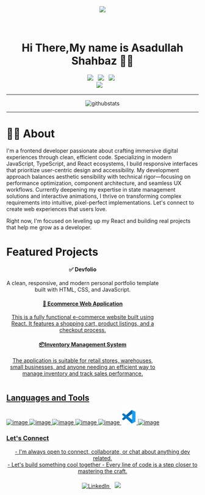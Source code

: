 <div align="center">
  <img height="150" src="https://media.giphy.com/media/M9gbBd9nbDrOTu1Mqx/giphy.gif"  />
</div>

<br>
<br>
<h1 align="center">Hi There,My name is Asadullah Shahbaz 🙋‍♂️</h1>
<div display="flex " align="center">
<a href="https://www.linkedin.com/in/asadullah-shz/"><img src="https://img.shields.io/badge/linkedin-%230077B5.svg?&style=for-the-badge&logo=linkedin&logoColor=white" /></a>&nbsp;&nbsp;
<a href="mailto:masadullah2967@gmail.com"><img src="https://img.shields.io/badge/gmail-%23D14836.svg?&style=for-the-badge&logo=gmail&logoColor=white" /></a>&nbsp;&nbsp;
 <a href="https://www.instagram.com/wtv._.asad?igsh=dzhueGRib2w3MmN0"><img src="https://img.shields.io/badge/Instagram-%23E4405F.svg?style=for-the-badge&logo=Instagram&logoColor=white" /></a>&nbsp;&nbsp;
</div>
<div align="center" margin=10px>
<a href="masadullahshahbaz2967@gmail.com"><img src="https://komarev.com/ghpvc/?username=Asadullah-shz" /></a>&nbsp;&nbsp;&nbsp;&nbsp;
</div>
<hr>



<div align="center">
<img src="https://github-readme-stats.vercel.app/api?username=Asadullah-shz&locale=en&mode=daily&theme=dark&hide_border=false&border_radius=5&order=3" height="220" alt="githubstats">
</div>
<hr>

<h1> 👩‍💻 About </h1>
<p>
  I'm a frontend developer passionate about crafting immersive digital experiences through clean, efficient code. Specializing in modern JavaScript, TypeScript, and React ecosystems, I build responsive interfaces that prioritize user-centric design and accessibility. My development approach balances aesthetic sensibility with technical rigor—focusing on performance optimization, component architecture, and seamless UX workflows. Currently deepening my expertise in state management solutions and interactive animations, I thrive on transforming complex requirements into intuitive, pixel-perfect implementations. Let's connect to create web experiences that users love.
</p>



<div width="400px" style="margin: auto; text-align: left;">






<p>Right now, I'm focused on leveling up my React and building real projects that help me grow as a developer.</p>

</div>





<h1> Featured Projects</h1>

<table>
  <tr>
      <div style="flex: 1 1 300px; max-width: 400px; text-align: center;">
    <h4>✅  Devfolio</h4>
    <p>A clean, responsive, and modern personal portfolio template built with HTML, CSS, and JavaScript.</p>
     <a href="/" target="_blank">
      
   
  </div>
  <div style="flex: 1 1 300px; max-width: 400px; text-align: center;">
    <h4>🛒 Ecommerce Web Application</h4>
    <p>This is a fully functional e-commerce website built using React. It features a shopping cart, product listings, and a checkout process.
    </p>
  </div>
  </tr>
  <tr>
<div style="flex: 1 1 300px; max-width: 400px; text-align: center;">
  <h4> 📦Inventory Management System</h4>
  <p>The application is suitable for retail stores, warehouses, small businesses, and anyone needing an efficient way to manage inventory and track sales performance. </p>
</div>
  </tr>
</table>

<h2>Languages and Tools</h2>
<div display="flex" gap="4">
<img width="40" height="40" alt="image" src="https://github.com/user-attachments/assets/05e115c0-80d1-4555-b304-47a8245b86fc" />

<img width="40" height="40" alt="image" src="https://github.com/user-attachments/assets/e8fa51f6-cbcf-4f58-b760-bf4537cdbe8c" />
<img width="40" height="40" alt="image" src="https://github.com/user-attachments/assets/ad94e5b7-025a-4c70-a3eb-3ddc7fcfd157" />
<img width="40" height="40" alt="image" src="https://github.com/user-attachments/assets/f2a3d63c-3af4-4454-b125-f0452b928f13" />
<img width="40" height="40" alt="image" src="https://github.com/user-attachments/assets/4dc7e6fb-82de-406a-ac8b-9835c86c5a36" />
<img width="40" height="40" alt="image" src="vs.png">
<img width="40" height="40" alt="image" src="https://github.com/user-attachments/assets/a93b7199-8cb8-4c71-b685-078534f2fbcb" />




</div>

### Let's Connect

 <p align="center">
  - I'm always open to connect, collaborate, or chat about anything dev related. <br/>
  - Let's build something cool together
  - Every line of code is a step closer to mastering the craft.
</p>

<div align="center" style="margin-top: 20px;">
  <a href="https://www.linkedin.com/in/asadullah-shz/" target="_blank" style="margin: 0 10px;">
    <img src="https://img.shields.io/badge/LinkedIn-blue?logo=linkedin&style=for-the-badge&logoColor=white" alt="LinkedIn" height="40px"/>
  </a>
 <a href="mailto:masadullah2967@gmail.com"><img src="https://img.shields.io/badge/gmail-%23D14836.svg?&style=for-the-badge&logo=gmail&logoColor=white" /></a>&nbsp;&nbsp;&nbsp;&nbsp;
</div>
















